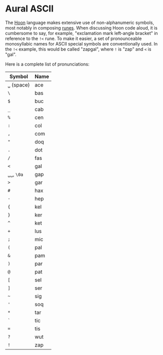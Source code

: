 # Aural ASCII

The [Hoon](glossary/hoon) language makes extensive use of non-alphanumeric symbols, most notably in composing [runes](glossary/rune). When discussing Hoon code aloud, it is cumbersome to say, for example, "exclamation mark left-angle bracket" in reference to the `!<` rune. To make it easier, a set of pronounceable monosyllabic names for ASCII special symbols are conventionally used. In the `!<` example, this would be called "zapgal", where `!` is "zap" and `<` is "gal".

Here is a complete list of pronunciations:

| Symbol      | Name |
|-------------|------|
| `␣` (space) | ace  |
| `\`         | bas  |
| `$`         | buc  |
| `_`         | cab  |
| `%`         | cen  |
| `:`         | col  |
| `,`         | com  |
| `"`         | doq  |
| `.`         | dot  |
| `/`         | fas  |
| `<`         | gal  |
| `␣␣`, `\0a`  | gap  |
| `>`         | gar  |
| `#`         | hax  |
| `-`         | hep  |
| `{`         | kel  |
| `}`         | ker  |
| `^`         | ket  |
| `+`         | lus  |
| `;`         | mic  |
| `(`         | pal  |
| `&`         | pam  |
| `)`         | par  |
| `@`         | pat  |
| `[`         | sel  |
| `]`         | ser  |
| `~`         | sig  |
| `'`         | soq  |
| `*`         | tar  |
| `` ` ``     | tic  |
| `=`         | tis  |
| `?`         | wut  |
| `!`         | zap  |
